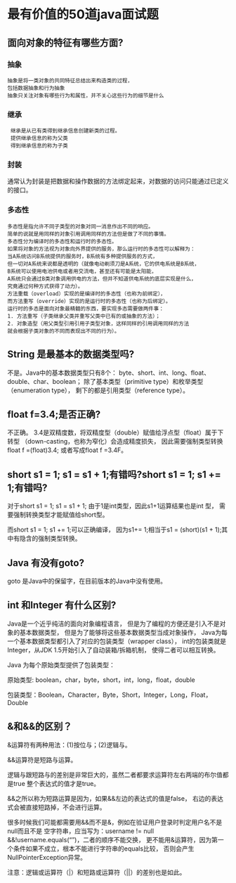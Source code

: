 # 最有价值的50道java面试题
## 面向对象的特征有哪些方面?
### 抽象
```text
抽象是将一类对象的共同特征总结出来构造类的过程，
包括数据抽象和行为抽象
抽象只关注对象有哪些行为和属性，并不关心这些行为的细节是什么
```
### 继承
```text
 继承是从已有类得到继承信息创建新类的过程。
 提供继承信息的称为父类
 得到继承信息的称为子类
```
### 封装

通常认为封装是把数据和操作数据的方法绑定起来，对数据的访问只能通过已定义的接口。

### 多态性
```text
多态性是指允许不同子类型的对象对同一消息作出不同的响应。
简单的说就是用同样的对象引用调用同样的方法但是做了不同的事情。
多态性分为编译时的多态性和运行时的多态性。
如果将对象的方法视为对象向外界提供的服务，那么运行时的多态性可以解释为：
当A系统访问B系统提供的服务时，B系统有多种提供服务的方式，
但一切对A系统来说都是透明的（就像电动剃须刀是A系统，它的供电系统是B系统，
B系统可以使用电池供电或者用交流电，甚至还有可能是太阳能，
A系统只会通过B类对象调用供电的方法，但并不知道供电系统的底层实现是什么，
究竟通过何种方式获得了动力）。
方法重载（overload）实现的是编译时的多态性（也称为前绑定），
而方法重写（override）实现的是运行时的多态性（也称为后绑定）。
运行时的多态是面向对象最精髓的东西，要实现多态需要做两件事：
1. 方法重写（子类继承父类并重写父类中已有的或抽象的方法）；
2. 对象造型（用父类型引用引用子类型对象，这样同样的引用调用同样的方法
就会根据子类对象的不同而表现出不同的行为）。 
```
## String 是最基本的数据类型吗?

不是。Java中的基本数据类型只有8个：
byte、short、int、long、float、double、char、boolean；
除了基本类型（primitive type）和枚举类型（enumeration type），
剩下的都是引用类型（reference type）。

## float f=3.4;是否正确?

不正确。
3.4是双精度数，将双精度型（double）赋值给浮点型（float）属于下转型
（down-casting，也称为窄化）会造成精度损失，
因此需要强制类型转换float f =(float)3.4; 
或者写成float f =3.4F。 

## short s1 = 1; s1 = s1 + 1;有错吗?short s1 = 1; s1 += 1;有错吗?

对于short s1 = 1; s1 = s1 + 1;
由于1是int类型，因此s1+1运算结果也是int 型，
需要强制转换类型才能赋值给short型。

而short s1 = 1; s1 += 1;可以正确编译，
因为s1+= 1;相当于s1 = (short)(s1 + 1);其中有隐含的强制类型转换。 

## Java 有没有goto?

goto 是Java中的保留字，在目前版本的Java中没有使用。

## int 和Integer 有什么区别?

Java是一个近乎纯洁的面向对象编程语言，
但是为了编程的方便还是引入不是对象的基本数据类型，
但是为了能够将这些基本数据类型当成对象操作，
Java为每一个基本数据类型都引入了对应的包装类型（wrapper class），
int的包装类就是Integer，从JDK 1.5开始引入了自动装箱/拆箱机制，
使得二者可以相互转换。

Java 为每个原始类型提供了包装类型：

原始类型: boolean，char，byte，short，int，long，float，double

包装类型：Boolean，Character，Byte，Short，Integer，Long，Float，Double

## &和&&的区别？ 

&运算符有两种用法：(1)按位与；(2)逻辑与。

&&运算符是短路与运算。

逻辑与跟短路与的差别是非常巨大的，虽然二者都要求运算符左右两端的布尔值都是true
整个表达式的值才是true。

&&之所以称为短路运算是因为，如果&&左边的表达式的值是false，
右边的表达式会被直接短路掉，不会进行运算。

很多时候我们可能都需要用&&而不是&，例如在验证用户登录时判定用户名不是null而且不是
空字符串，应当写为：username != null &&!username.equals(“”)，二者的顺序不能交换，
更不能用&运算符，因为第一个条件如果不成立，根本不能进行字符串的equals比较，
否则会产生NullPointerException异常。

注意：逻辑或运算符（|）和短路或运算符（||）的差别也是如此。
## 
## 
## 
## 
## 
## 
## 
## 
## 
## 
## 
## 
## 
## 
## 
## 
## 
## 
## 
## 
## 
## 
## 
## 
## 
## 
## 
## 
## 
## 
## 
## 
## 
## 
## 
## 
## 
## 
## 
## 
## 
## 
## 
## 
## 
## 
## 
## 
## 
## 
## 
## 
## 
## 
## 
## 
## 